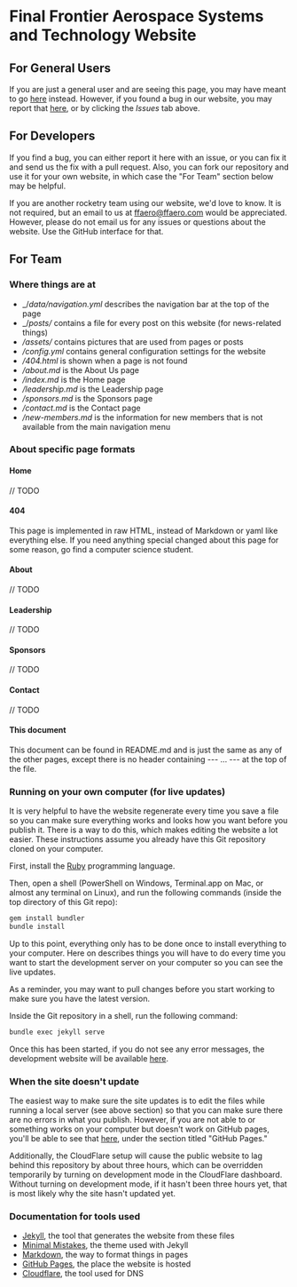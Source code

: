 Final Frontier Aerospace Systems and Technology Website
======

For General Users
------

If you are just a general user and are seeing this page, you may have meant to go [here](https://ffaero.com) instead.
However, if you found a bug in our website, you may report that [here](https://github.com/final-frontier-aerospace/final-frontier-aerospace.github.io/issues), or by clicking the _Issues_ tab above.

For Developers
------

If you find a bug, you can either report it here with an issue, or you can fix it and send us the fix with a pull request.
Also, you can fork our repository and use it for your own website, in which case the "For Team" section below may be helpful.

If you are another rocketry team using our website, we'd love to know.
It is not required, but an email to us at [ffaero@ffaero.com](mailto:ffaero@ffaero.com) would be appreciated.
However, please do not email us for any issues or questions about the website.
Use the GitHub interface for that.

For Team
------

### Where things are at

 * _/_data/navigation.yml_ describes the navigation bar at the top of the page
 * _/_posts/_ contains a file for every post on this website (for news-related things)
 * _/assets/_ contains pictures that are used from pages or posts
 * _/config.yml_ contains general configuration settings for the website
 * _/404.html_ is shown when a page is not found
 * _/about.md_ is the About Us page
 * _/index.md_ is the Home page
 * _/leadership.md_ is the Leadership page
 * _/sponsors.md_ is the Sponsors page
 * _/contact.md_ is the Contact page
 * _/new-members.md_ is the information for new members that is not available from the main navigation menu

### About specific page formats

#### Home

// TODO

#### 404

This page is implemented in raw HTML, instead of Markdown or yaml like everything else.
If you need anything special changed about this page for some reason, go find a computer science student.

#### About

// TODO

#### Leadership

// TODO

#### Sponsors

// TODO

#### Contact

// TODO

#### This document

This document can be found in README.md and is just the same as any of the other pages, except there is no header containing --- ... --- at the top of the file.

### Running on your own computer (for live updates)

It is very helpful to have the website regenerate every time you save a file so you can make sure everything works and looks how you want before you publish it.
There is a way to do this, which makes editing the website a lot easier.
These instructions assume you already have this Git repository cloned on your computer.

First, install the [Ruby](https://www.ruby-lang.org/en/downloads/) programming language.

Then, open a shell (PowerShell on Windows, Terminal.app on Mac, or almost any terminal on Linux), and run the following commands (inside the top directory of this Git repo):

```sh
gem install bundler
bundle install
```

Up to this point, everything only has to be done once to install everything to your computer.
Here on describes things you will have to do every time you want to start the development server on your computer so you can see the live updates.

As a reminder, you may want to pull changes before you start working to make sure you have the latest version.

Inside the Git repository in a shell, run the following command:

```sh
bundle exec jekyll serve
```

Once this has been started, if you do not see any error messages, the development website will be available [here](http://localhost:4000).

### When the site doesn't update

The easiest way to make sure the site updates is to edit the files while running a local server (see above section) so that you can make sure there are no errors in what you publish.
However, if you are not able to or something works on your computer but doesn't work on GitHub pages, you'll be able to see that [here](https://github.com/final-frontier-aerospace/final-frontier-aerospace.github.io/settings), under the section titled "GitHub Pages."

Additionally, the CloudFlare setup will cause the public website to lag behind this repository by about three hours, which can be overridden temporarily by turning on development mode in the CloudFlare dashboard.
Without turning on development mode, if it hasn't been three hours yet, that is most likely why the site hasn't updated yet.

### Documentation for tools used

 * [Jekyll](https://jekyllrb.com/docs/), the tool that generates the website from these files
 * [Minimal Mistakes](https://mmistakes.github.io/minimal-mistakes/docs/quick-start-guide/), the theme used with Jekyll
 * [Markdown](https://github.com/adam-p/markdown-here/wiki/Markdown-Cheatsheet), the way to format things in pages
 * [GitHub Pages](https://help.github.com/en/articles/using-jekyll-as-a-static-site-generator-with-github-pages), the place the website is hosted
 * [Cloudflare](https://www.cloudflare.com/), the tool used for DNS
